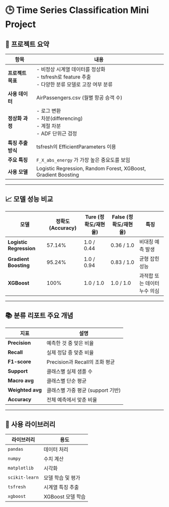 # 🕒 Time Series Classification Mini Project

## 📌 프로젝트 요약

| 항목               | 내용 |
|--------------------|------|
| **프로젝트 목표** | - 비정상 시계열 데이터를 정상화<br>- tsfresh로 feature 추출<br>- 다양한 분류 모델로 고장 여부 분류 |
| **사용 데이터**    | AirPassengers.csv (월별 항공 승객 수) |
| **정상화 과정**    | - 로그 변환<br>- 차분(differencing)<br>- 계절 차분<br>- ADF 단위근 검정 |
| **특징 추출 방식** | tsfresh의 EfficientParameters 이용 |
| **주요 특징**      | `F_X_abs_energy` 가 가장 높은 중요도를 보임 |
| **사용 모델**      | Logistic Regression, Random Forest, XGBoost, Gradient Boosting |

---

## 📈 모델 성능 비교

| 모델                    | 정확도 (Accuracy) | Ture (정확도/재현율) | False (정확도/재현율) | 특징 |
|-------------------------|-------------------|------------------------|-------------------------|------|
| **Logistic Regression** | 57.14%            | 1.0 / 0.44             | 0.36 / 1.0              | 비대칭 예측 발생 |
| **Gradient Boosting**   | 95.24%            | 1.0 / 0.94             | 0.83 / 1.0              | 균형 잡힌 성능 |
| **XGBoost**             | 100%              | 1.0 / 1.0              | 1.0 / 1.0               | 과적합 또는 데이터 누수 의심 |

---

## 📚 분류 리포트 주요 개념

| 지표            | 설명 |
|------------------|------|
| **Precision**     | 예측한 것 중 맞은 비율 |
| **Recall**        | 실제 정답 중 맞춘 비율 |
| **F1-score**      | Precision과 Recall의 조화 평균 |
| **Support**       | 클래스별 실제 샘플 수 |
| **Macro avg**     | 클래스별 단순 평균 |
| **Weighted avg**  | 클래스별 가중 평균 (support 기반) |
| **Accuracy**      | 전체 예측에서 맞춘 비율 |

---

## 🔧 사용 라이브러리

| 라이브러리       | 용도 |
|------------------|------|
| `pandas`         | 데이터 처리 |
| `numpy`          | 수치 계산 |
| `matplotlib`     | 시각화 |
| `scikit-learn`   | 모델 학습 및 평가 |
| `tsfresh`        | 시계열 특징 추출 |
| `xgboost`        | XGBoost 모델 학습 |
